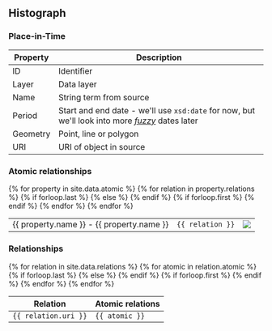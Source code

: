 ---
---

## Histograph

### Place-in-Time

<table class="u-full-width">
  <thead>
    <tr>
      <th>Property</th>
      <th>Description</th>
    </tr>
  </thead>
  <tbody>
    <tr>
      <td>ID</td><td>Identifier</td>
    </tr>
    <tr>
      <td>Layer</td><td>Data layer</td>
    </tr>
    <tr>
      <td>Name</td><td>String term from source</td>
    </tr>
    <tr>
      <td>Period</td><td>Start and end date - we'll use <code>xsd:date</code> for now, but we'll look into more <a href="http://dh.stanford.edu/topotime/docs/TemporalGeometry.pdf"><i>fuzzy</i></a> dates later</td>
    </tr>
    <tr>
      <td>Geometry</td><td>Point, line or polygon</td>
    </tr>
    <tr>
      <td>URI</td><td>URI of object in source</td>
    </tr>
  </tbody>
</table>

### Atomic relationships

<table class="u-full-width vertical-align-top no-borders">
  <tbody>
    {% for property in site.data.atomic %}
      {% for relation in property.relations %}
      {% if forloop.last %}
      <tr class="border-bottom">
      {% else %}
      <tr>
      {% endif %}
        {% if forloop.first %}
        <td rowspan="{{ forloop.length }}">
          <span class="first-pit">{{ property.name }}</span> - <span class="second-pit">{{ property.name }}</span>
        </td>
        {% endif %}
        <td class="no-left-margin"><code>{{ relation }}</code></td>
        <td><img src="{{ site.baseurl}}/images/properties_{{ property.name }}_{{ relation }}.svg" /></td>
      </tr>
      {% endfor %}
    {% endfor %}
  </tbody>
</table>

### Relationships

<table class="u-full-width vertical-align-top no-borders">
  <thead>
    <tr>
      <th>Relation</th>
      <th>Atomic relations</th>
    </tr>
  </thead>
  <tbody>
    {% for relation in site.data.relations %}
      {% for atomic in relation.atomic %}
      {% if forloop.last %}
      <tr class="border-bottom">
      {% else %}
      <tr>
      {% endif %}
        {% if forloop.first %}
        <td rowspan="{{ forloop.length }}">
          <code>{{ relation.uri }}</code>
        </td>
        {% endif %}
        <td class="no-left-margin"><code>{{ atomic }}</code></td>
      </tr>
      {% endfor %}
    {% endfor %}
  </tbody>
</table>
